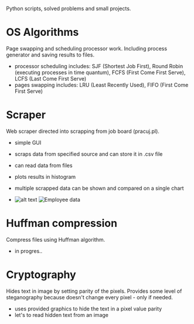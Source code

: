 Python scripts, solved problems and small projects.

# OS Algorithms
Page swapping and scheduling processor work. Including process generator and saving results to files.
- processor scheduling includes: SJF (Shortest Job First), Round Robin (executing processes in time quantum), FCFS (First Come First Serve), LCFS (Last Come First Serve)
- pages swapping includes: LRU (Least Recently Used), FIFO (First Come First Serve)

# Scraper
Web scraper directed into scrapping from job board (pracuj.pl).
- simple GUI
- scraps data from specified source and can store it in .csv file
- can read data from files
- plots results in histogram
- multiple scrapped data can be shown and compared on a single chart

- 
  ![alt text](/Scraper/scraper.jpg?raw=true)
  <img src="/Scraper/scraper.jpg" alt="Employee data" title="Employee Data title">

# Huffman compression
Compress files using Huffman algorithm.
- in progres..

# Cryptography
Hides text in image by setting parity of the pixels. Provides some level of steganography because doesn't change every pixel - only if needed. 
- uses provided graphics to hide the text in a pixel value parity
- let's to read hidden text from an image
